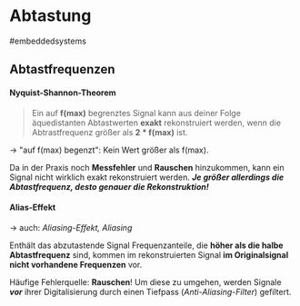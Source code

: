 # Abtastung
#embeddedsystems

## Abtastfrequenzen

#### Nyquist-Shannon-Theorem
> Ein auf **f(max)** begrenztes Signal kann aus deiner Folge äquedistanten Abtastwerten **exakt** rekonstruiert werden, wenn die Abtrastfrequenz größer als **2 * f(max)** ist.

-> "auf f(max) begenzt": Kein Wert größer als f(max).

Da in der Praxis noch **Messfehler** und **Rauschen** hinzukommen, kann ein Signal nicht wirklich exakt rekonstruiert werden. 
***Je größer allerdings die Abtastfrequenz, desto genauer die Rekonstruktion!***


#### Alias-Effekt

-> auch: *Aliasing-Effekt, Aliasing*

Enthält das abzutastende Signal Frequenzanteile, die **höher als die halbe Abtastfrequenz** sind, kommen im rekonstruierten Signal **im Originalsignal nicht vorhandene Frequenzen** vor.

Häufige Fehlerquelle: **Rauschen**! Um diese zu umgehen, werden Signale ***vor*** ihrer Digitalisierung durch einen Tiefpass (*Anti-Aliasing-Filter*) gefiltert.

